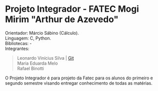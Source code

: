 Projeto Integrador - FATEC Mogi Mirim "Arthur de Azevedo"    
============
Orientador: Márcio Sábino (Cálculo).                           
Linguagem: C, Python.                                           
Bibliotecas:  -                                            
Integrantes:
>Leonardo Vinícius Silva | [Git](github.com/oleovinicius)   
>Maria Eduarda Melo     
>Rafael Binotti           
		
O Projeto Integrador é para projeto da Fatec para os alunos do primeiro e segundo semestre visando entregar conhecimento de todas as matérias.



